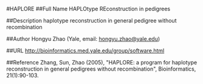 #HAPLORE
##Full Name
HAPLOtype REconstruction in pedigrees

##Description
haplotype reconstruction in general pedigree without recombination

##Author
Hongyu Zhao (Yale, email: hongyu.zhao@yale.edu)

##URL
http://bioinformatics.med.yale.edu/group/software.html

##Reference
Zhang, Sun, Zhao (2005), "HAPLORE: a program for haplotype reconstruction in general pedigrees without recombination", Bioinformatics, 21(1):90-103.

